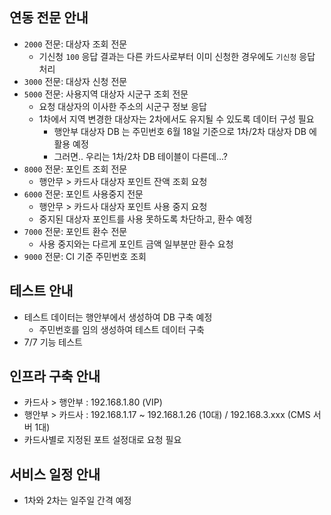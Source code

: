 
## 연동 전문 안내

- `2000` 전문: 대상자 조회 전문
	- 기신청 `100` 응답 결과는 다른 카드사로부터 이미 신청한 경우에도 `기신청` 응답 처리
- `3000` 전문: 대상자 신청 전문
- `5000` 전문: 사용지역 대상자 시군구 조회 전문
	- 요청 대상자의 이사한 주소의 시군구 정보 응답
	- 1차에서 지역 변경한 대상자는 2차에서도 유지될 수 있도록 데이터 구성 필요
		- 행안부 대상자 DB 는 주민번호 6월 18일 기준으로 1차/2차 대상자 DB 에 활용 예정
		- 그러면.. 우리는 1차/2차 DB 테이블이 다른데...?
- `8000` 전문: 포인트 조회 전문
	- 행안무 > 카드사 대상자 포인트 잔액 조회 요청
- `6000` 전문: 포인트 사용중지 전문
	- 행안무 > 카드사 대상자 포인트 사용 중지 요청
	- 중지된 대상자 포인트를 사용 못하도록 차단하고, 환수 예정
- `7000` 전문: 포인트 환수 전문
	- 사용 중지와는 다르게 포인트 금액 일부분만 환수 요청
- `9000` 전문: CI 기준 주민번호 조회

## 테스트 안내

- 테스트 데이터는 행안부에서 생성하여 DB 구축 예정
	- 주민번호를 임의 생성하여 테스트 데이터 구축
- 7/7 기능 테스트

## 인프라 구축 안내

- 카드사 > 행안부 : 192.168.1.80 (VIP)
- 행안부 > 카드사 : 192.168.1.17 ~ 192.168.1.26 (10대) / 192.168.3.xxx (CMS 서버 1대)
- 카드사별로 지정된 포트 설정대로 요청 필요

## 서비스 일정 안내

- 1차와 2차는 일주일 간격 예정